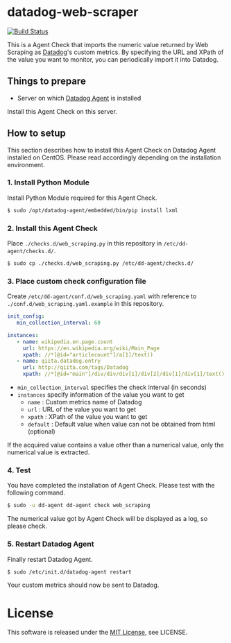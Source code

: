 # datadog-web-scraper

[![Build Status](https://travis-ci.org/mounemoi/datadog-web-scraper.svg?branch=master)](https://travis-ci.org/mounemoi/datadog-web-scraper)

This is a Agent Check that imports the numeric value returned by Web Scraping as [Datadog](https://www.datadoghq.com/)'s custom metrics.
By specifying the URL and XPath of the value you want to monitor, you can periodically import it into Datadog.

## Things to prepare

- Server on which [Datadog Agent](http://docs.datadoghq.com/guides/basic_agent_usage/) is installed

Install this Agent Check on this server.

## How to setup

This section describes how to install this Agent Check on Datadog Agent installed on CentOS.
Please read accordingly depending on the installation environment.

### 1. Install Python Module

Install Python Module required for this Agent Check.

```bash
$ sudo /opt/datadog-agent/embedded/bin/pip install lxml
```

### 2. Install this Agent Check

Place `./checks.d/web_scraping.py` in this repository in `/etc/dd-agent/checks.d/`.

```bash
$ sudo cp ./checks.d/web_scraping.py /etc/dd-agent/checks.d/
```

### 3. Place custom check configuration file

Create `/etc/dd-agent/conf.d/web_scraping.yaml` with reference to `./conf.d/web_scraping.yaml.example` in this repository.

```yaml
init_config:
   min_collection_interval: 60

instances:
   - name: wikipedia.en.page.count
     url: https://en.wikipedia.org/wiki/Main_Page
     xpath: //*[@id="articlecount"]/a[1]/text()
   - name: qiita.datadog.entry
     url: http://qiita.com/tags/Datadog
     xpath: //*[@id="main"]/div/div/div[1]/div[2]/div[1]/div[1]/text()
```

- `min_collection_interval` specifies the check interval (in seconds)
- `instances` specify information of the value you want to get
  - `name` : Custom metrics name of Datadog
  - `url` : URL of the value you want to get
  - `xpath` : XPath of the value you want to get
  - `default` : Default value when value can not be obtained from html (optional)

If the acquired value contains a value other than a numerical value, only the numerical value is extracted.

### 4. Test
You have completed the installation of Agent Check.
Please test with the following command.

```bash
$ sudo -u dd-agent dd-agent check web_scraping
```

The numerical value got by Agent Check will be displayed as a log, so please check.

### 5. Restart Datadog Agent
Finally restart Datadog Agent.

```bash
$ sudo /etc/init.d/datadog-agent restart
```

Your custom metrics should now be sent to Datadog.

# License

This software is released under the [MIT License](http://opensource.org/licenses/MIT), see LICENSE.

